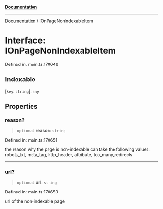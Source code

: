 [**Documentation**](../README.md)

***

[Documentation](../README.md) / IOnPageNonIndexableItem

# Interface: IOnPageNonIndexableItem

Defined in: main.ts:170648

## Indexable

\[`key`: `string`\]: `any`

## Properties

### reason?

> `optional` **reason**: `string`

Defined in: main.ts:170651

the reason why the page is non-indexable
can take the following values: robots_txt, meta_tag, http_header, attribute, too_many_redirects

***

### url?

> `optional` **url**: `string`

Defined in: main.ts:170653

url of the non-indexable page
